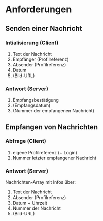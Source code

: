 # Anforderungen
## Senden einer Nachricht
### Intialisierung (Client)
1. Text der Nachricht
2. Empfänger (Profilreferenz)
3. Absender (Profilreferenz)
4. Datum
5. (Bild-URL)

### Antwort (Server)
1. Empfangsbestätigung
2. (Empfangsdatum)
3. (Nummer der empfangenen Nachricht)

## Empfangen von Nachrichten
### Abfrage (Client)
1. eigene Profilreferenz (+ Login)
2. Nummer letzter empfangener Nachricht

### Antwort (Server)
Nachrichten-Array mit Infos über:
  1. Text der Nachricht
  2. Absender (Profilreferenz)
  3. Datum + Uhrzeit
  4. Nummer der Nachricht
  5. (Bild-URL)
